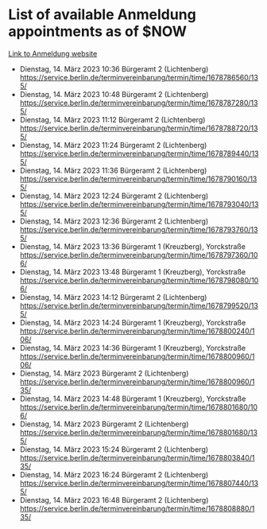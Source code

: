 # List of available Anmeldung appointments as of $NOW
[Link to Anmeldung website](https://service.berlin.de/terminvereinbarung/termin/tag.php?termin=1&anliegen[]=120686&dienstleisterlist=122210,122217,327316,122219,327312,122227,327314,122231,327346,122243,327348,122254,122252,329742,122260,329745,122262,329748,122271,327278,122273,327274,122277,327276,330436,122280,327294,122282,327290,122284,327292,122291,327270,122285,327266,122286,327264,122296,327268,150230,329760,122297,327286,122294,327284,122312,329763,122314,329775,122304,327330,122311,327334,122309,327332,317869,122281,327352,122279,329772,122283,122276,327324,122274,327326,122267,329766,122246,327318,122251,327320,122257,327322,122208,327298,122226,327300&herkunft=http%3A%2F%2Fservice.berlin.de%2Fdienstleistung%2F120686%2F)
- Dienstag, 14. März 2023 10:36 Bürgeramt 2 (Lichtenberg) https://service.berlin.de/terminvereinbarung/termin/time/1678786560/135/
- Dienstag, 14. März 2023 10:48 Bürgeramt 2 (Lichtenberg) https://service.berlin.de/terminvereinbarung/termin/time/1678787280/135/
- Dienstag, 14. März 2023 11:12 Bürgeramt 2 (Lichtenberg) https://service.berlin.de/terminvereinbarung/termin/time/1678788720/135/
- Dienstag, 14. März 2023 11:24 Bürgeramt 2 (Lichtenberg) https://service.berlin.de/terminvereinbarung/termin/time/1678789440/135/
- Dienstag, 14. März 2023 11:36 Bürgeramt 2 (Lichtenberg) https://service.berlin.de/terminvereinbarung/termin/time/1678790160/135/
- Dienstag, 14. März 2023 12:24 Bürgeramt 2 (Lichtenberg) https://service.berlin.de/terminvereinbarung/termin/time/1678793040/135/
- Dienstag, 14. März 2023 12:36 Bürgeramt 2 (Lichtenberg) https://service.berlin.de/terminvereinbarung/termin/time/1678793760/135/
- Dienstag, 14. März 2023 13:36 Bürgeramt 1 (Kreuzberg), Yorckstraße https://service.berlin.de/terminvereinbarung/termin/time/1678797360/106/
- Dienstag, 14. März 2023 13:48 Bürgeramt 1 (Kreuzberg), Yorckstraße https://service.berlin.de/terminvereinbarung/termin/time/1678798080/106/
- Dienstag, 14. März 2023 14:12 Bürgeramt 2 (Lichtenberg) https://service.berlin.de/terminvereinbarung/termin/time/1678799520/135/
- Dienstag, 14. März 2023 14:24 Bürgeramt 1 (Kreuzberg), Yorckstraße https://service.berlin.de/terminvereinbarung/termin/time/1678800240/106/
- Dienstag, 14. März 2023 14:36 Bürgeramt 1 (Kreuzberg), Yorckstraße https://service.berlin.de/terminvereinbarung/termin/time/1678800960/106/
- Dienstag, 14. März 2023  Bürgeramt 2 (Lichtenberg) https://service.berlin.de/terminvereinbarung/termin/time/1678800960/135/
- Dienstag, 14. März 2023 14:48 Bürgeramt 1 (Kreuzberg), Yorckstraße https://service.berlin.de/terminvereinbarung/termin/time/1678801680/106/
- Dienstag, 14. März 2023  Bürgeramt 2 (Lichtenberg) https://service.berlin.de/terminvereinbarung/termin/time/1678801680/135/
- Dienstag, 14. März 2023 15:24 Bürgeramt 2 (Lichtenberg) https://service.berlin.de/terminvereinbarung/termin/time/1678803840/135/
- Dienstag, 14. März 2023 16:24 Bürgeramt 2 (Lichtenberg) https://service.berlin.de/terminvereinbarung/termin/time/1678807440/135/
- Dienstag, 14. März 2023 16:48 Bürgeramt 2 (Lichtenberg) https://service.berlin.de/terminvereinbarung/termin/time/1678808880/135/
